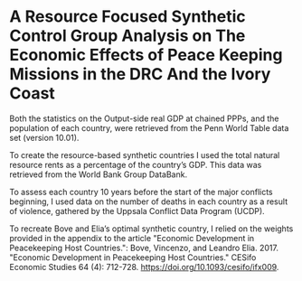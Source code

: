 # A Resource Focused Synthetic Control Group Analysis on The Economic Effects of Peace Keeping Missions in the DRC And the Ivory Coast

Both the statistics on the Output-side real GDP at chained PPPs, and the population of each country, were retrieved from the Penn World Table data set (version 10.01).

To create the resource-based synthetic countries I used the total natural resource rents as a percentage of the country’s GDP. This data was retrieved from the World Bank Group DataBank.

To assess each country 10 years before the start of the major conflicts beginning, I used data on the number of deaths in each country as a result of violence, gathered by the Uppsala Conflict Data Program (UCDP).

To recreate Bove and Elia’s optimal synthetic country, I relied on the weights provided in the appendix to the article "Economic Development in Peacekeeping Host Countries.":
Bove, Vincenzo, and Leandro Elia. 2017. "Economic Development in Peacekeeping Host Countries." CESifo Economic Studies 64 (4): 712-728. https://doi.org/10.1093/cesifo/ifx009.
